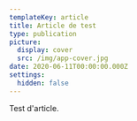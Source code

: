 ```yaml
---
templateKey: article
title: Article de test
type: publication
picture:
  display: cover
  src: /img/app-cover.jpg
date: 2020-06-11T00:00:00.000Z
settings:
  hidden: false
---
```


Test d'article.

